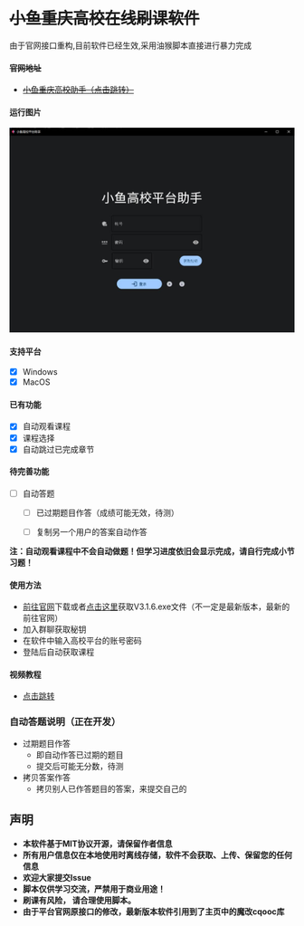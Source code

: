 # ~~小鱼重庆高校在线刷课软件~~
由于官网接口重构,目前软件已经生效,采用油猴脚本直接进行暴力完成
 

#### ~~官网地址~~

+ ~~[小鱼重庆高校助手（点击跳转）](https://mrkk1.github.io/)~~
  
#### 运行图片
![image](./run.jpg)

 #### 支持平台
  - [x] Windows
  - [x] MacOS

#### 已有功能
  - [x] 自动观看课程
  - [x] 课程选择
  - [x] 自动跳过已完成章节
#### 待完善功能
  - [ ] 自动答题
      - [ ] 已过期题目作答（成绩可能无效，待测）
      - [ ] 复制另一个用户的答案自动作答


**注：自动观看课程中不会自动做题！但学习进度依旧会显示完成，请自行完成小节习题！**

#### 使用方法

+ [前往官网](https://mrkk1.github.io/)下载或者[点击这里](https://ixiaoyu.lanzoub.com/iA6KG0x8kgzi)获取V3.1.6.exe文件（不一定是最新版本，最新的前往官网）
+ 加入群聊获取秘钥
+ 在软件中输入高校平台的账号密码
+ 登陆后自动获取课程


#### 视频教程

+ [点击跳转](https://www.bilibili.com/video/BV1MY411d7iu/)



### 自动答题说明（正在开发）

+ 过期题目作答
  + 即自动作答已过期的题目
  + 提交后可能无分数，待测
+ 拷贝答案作答
  + 拷贝别人已作答题目的答案，来提交自己的

## 声明
+ **本软件基于MIT协议开源，请保留作者信息**
+ **所有用户信息仅在本地使用时离线存储，软件不会获取、上传、保留您的任何信息**
+ **欢迎大家提交Issue**
+ **脚本仅供学习交流，严禁用于商业用途！**
+ **刷课有风险， 请合理使用脚本。**
+ **由于平台官网原接口的修改，最新版本软件引用到了主页中的魔改cqooc库**
